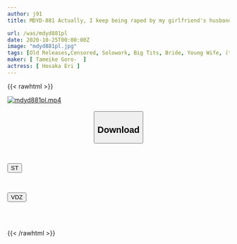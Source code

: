 ```yaml
---
author: j91
title: MDYD-881 Actually, I keep being raped by my girlfriend's husband's boss... Eri Hosaka

url: /was/mdyd881pl
date: 2020-10-25T00:00:00Z
image: "mdyd881pl.jpg"
tags: [Old Releases,Censored, Solowork, Big Tits, Bride, Young Wife, (tag-censored), Abuse, Cuckold	]
maker: [ Tameike Goro-  ]
actress: [ Hosaka Eri ]
---
```



{{< rawhtml >}}

<div class="video" data-videoid="qjM6zeWow7uzQ1w">
    <a href="javascript:;">
        <img src="/was/mdyd881pl/mdyd881pl.jpg" width="WIDTH" height="HEIGHT" alt="mdyd881pl.mp4" loading="lazy">
    </a>
</div>

<script type="text/javascript" src="https://j91.asia/asset/on-demand-st.js"></script>

<br>
  <link rel="stylesheet" href="https://j91.asia/asset/bs5.css">
  
  <center>
  <button class="btn btn-primary" type="button" data-bs-toggle="collapse" data-bs-target=".multi-collapse" aria-expanded="false" aria-controls="multiCollapseExample1 multiCollapseExample2"><h2>Download</h2></button></center>
</p>
<div class="row">
  <div class="col">
    <div class="collapse multi-collapse" id="multiCollapseExample1">
      <div class="card card-body">
	      	      <br>
<div class="buttons">  
<p><a href="https://streamtape.to/v/qjM6zeWow7uzQ1w" target="_blank"><button class="btn-hover color-3"><i class="fa fa-download"></i> ST</button></a></p></div>
    </div>
  </div>
</div>
  <div class="col">
    <div class="collapse multi-collapse" id="multiCollapseExample2">
      <div class="card card-body">
	      <br>
<div class="buttons">
<p><a href="https://vidoza.net/fbtm2eqn7vfo" target="_blank"><button class="btn-hover color-8"><i class="fa fa-download"></i> VDZ</button></a></p></div>
<br><br>
      </div>
    </div>
  </div>
</div>

{{< /rawhtml >}}